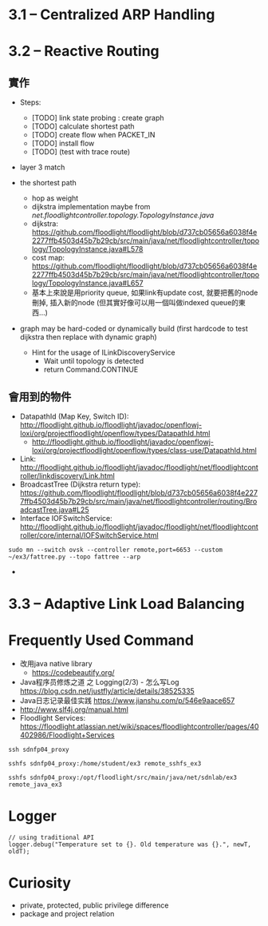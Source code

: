 # 3.1 – Centralized ARP Handling

# 3.2 – Reactive Routing

## 實作

- Steps:
    - [TODO] link state probing : create graph
    - [TODO] calculate shortest path
    - [TODO] create flow when PACKET_IN
    - [TODO] install flow
    - [TODO] (test with trace route)

- layer 3 match
- the shortest path
    + hop as weight
    + dijkstra implementation maybe from _net.floodlightcontroller.topology.TopologyInstance.java_
    + dijkstra: https://github.com/floodlight/floodlight/blob/d737cb05656a6038f4e2277ffb4503d45b7b29cb/src/main/java/net/floodlightcontroller/topology/TopologyInstance.java#L578
    + cost map: https://github.com/floodlight/floodlight/blob/d737cb05656a6038f4e2277ffb4503d45b7b29cb/src/main/java/net/floodlightcontroller/topology/TopologyInstance.java#L657
    + 基本上來說是用priority queue, 如果link有update cost, 就要把舊的node刪掉, 插入新的node (但其實好像可以用一個叫做indexed queue的東西...) 
- graph may be hard-coded or dynamically build (first hardcode to test dijkstra then replace with dynamic graph)
    + Hint for the usage of ILinkDiscoveryService
        + Wait until topology is detected
        + return Command.CONTINUE
        
## 會用到的物件
- DatapathId (Map Key, Switch ID): http://floodlight.github.io/floodlight/javadoc/openflowj-loxi/org/projectfloodlight/openflow/types/DatapathId.html
    + http://floodlight.github.io/floodlight/javadoc/openflowj-loxi/org/projectfloodlight/openflow/types/class-use/DatapathId.html
- Link: http://floodlight.github.io/floodlight/javadoc/floodlight/net/floodlightcontroller/linkdiscovery/Link.html
- BroadcastTree (Dijkstra return type): https://github.com/floodlight/floodlight/blob/d737cb05656a6038f4e2277ffb4503d45b7b29cb/src/main/java/net/floodlightcontroller/routing/BroadcastTree.java#L25
- Interface IOFSwitchService: http://floodlight.github.io/floodlight/javadoc/floodlight/net/floodlightcontroller/core/internal/IOFSwitchService.html
```
sudo mn --switch ovsk --controller remote,port=6653 --custom ~/ex3/fattree.py --topo fattree --arp
```

- 
# 3.3 – Adaptive Link Load Balancing

# Frequently Used Command
- 改用java native library 
    + https://codebeautify.org/
- Java程序员修炼之道 之 Logging(2/3) - 怎么写Log https://blog.csdn.net/justfly/article/details/38525335
- Java日志记录最佳实践 https://www.jianshu.com/p/546e9aace657
- http://www.slf4j.org/manual.html
- Floodlight Services: https://floodlight.atlassian.net/wiki/spaces/floodlightcontroller/pages/40402986/Floodlight+Services

```
ssh sdnfp04_proxy

sshfs sdnfp04_proxy:/home/student/ex3 remote_sshfs_ex3

sshfs sdnfp04_proxy:/opt/floodlight/src/main/java/net/sdnlab/ex3 remote_java_ex3
```

# Logger
```
// using traditional API
logger.debug("Temperature set to {}. Old temperature was {}.", newT, oldT);
```
# Curiosity
- private, protected, public privilege difference
- package and project relation
